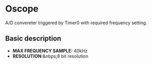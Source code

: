 <h1>Oscope</h1>
<p>A/D convereter triggered by Timer0 with required frequency setting.</p>
<h2>Basic description</h2>
<p>
<ul>
<li><b>MAX FREQUENCY SAMPLE:</b>&nbsp;40kHz</li>
<li><b>RESOLUTION:</b>&nbps;8 bit resolution</li>
</ul>
</p>
